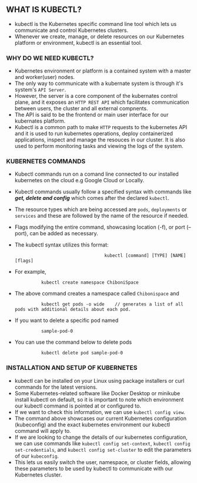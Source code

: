## WHAT IS KUBECTL?

- kubectl is the Kubernetes specific command line tool which lets us communicate and control Kubernetes clusters. 
- Whenever we create, manage, or delete resources on our Kubernetes platform or environment, kubectl is an essential tool.

### WHY DO WE NEED KUBECTL?

- Kubernetes environment or platform is a contained system with a master and worker(user) nodes. 
- The only way to communicate with a kubernate system is through it's system's ```API Server```.
- However, the server is a core component of the kubernates control plane, and it exposes an ```HTTP REST API``` which facilitates communication between users, the cluster and all external compnents. 
- The API is said to be the frontend or main user interface for our kubernates platform.
- Kubectl is a common path to make ```HTTP``` requests to the kubernetes API and it is used to run kubernetes operations, deploy containerized applications, inspect and manage the resouces in our cluster.
It is also used to perform monitoring tasks and viewing the logs of the system.

### KUBERNETES COMMANDS

- Kubectl commands run on a comand line connected to our installed kubernetes on the cloud e.g Google Cloud or Locally.
- Kubectl commands usually follow a specified syntax with commands like ***get, delete and config*** which comes after the declared ```kubectl```.
- The resource types which are being accessed are ```pods```, ```deployments``` or ```services``` and these are followed by the name of the resource if needed.

- Flags modifying the entire command, showcasing location (-f), or port (–port), can be added as necessary.
- The kubectl syntax utilizes this format:

                                        kubectl [command] [TYPE] [NAME] [flags]

- For example, 

                kubectl create namespace ChiboniSpace 
                
- The above command creates a namespace called ```Chibonispace``` and 

                kubectl get pods -o wide    // generates a list of all pods with additional details about each pod.

- If you want to delete a specific pod named 

                sample-pod-0
            
- You can use the command below to delete pods

                kubectl delete pod sample-pod-0 


### INSTALLATION AND SETUP OF KUBERNETES

- kubectl can be installed on your Linux using package installers or curl commands for the latest versions. 
- Some Kubernetes-related software like Docker Desktop or minikube install kubectl on default, so it is important to note which environment our kubectl command is pointed at or configured to. 
- If we want to check this information, we can use ```kubectl config view```. 
- The command above showcases our current Kubernetes configuration (kubeconfig) and the exact kubernetes environment our kubectl command will apply to.
- If we are looking to change the details of our kubernetes configuration, we can use commands like ```kubectl config set-context```, ```kubectl config set-credentials```, and ```kubectl config set-cluster``` to edit the parameters of our ```kubeconfig```. 
- This lets us easily switch the user, namespace, or cluster fields, allowing these parameters to be used by kubectl to communicate with our Kubernetes cluster.

